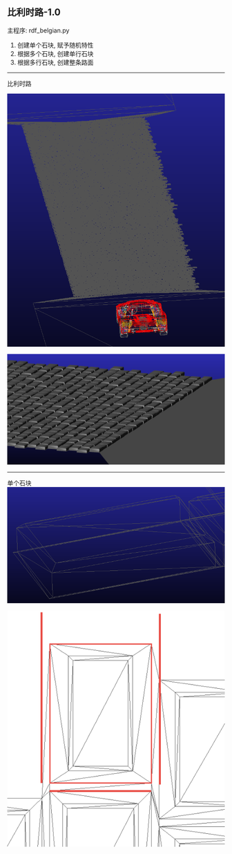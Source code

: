 
## 比利时路-1.0

主程序: rdf_belgian.py



1. 创建单个石块, 赋予随机特性
2. 根据多个石块, 创建单行石块
3. 根据多行石块, 创建整条路面

*************
比利时路

![avatar](./README/比利时路-1.png)

![avatar](./README/比利时路-2.png)

*************
单个石块
![avatar](./README/比利时路-3.png)

![avatar](./README/比利时路-4.png)
